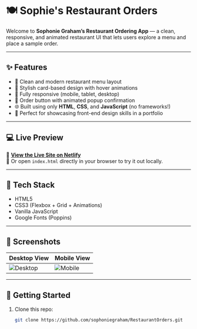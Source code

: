 # 🍽️ Sophie's Restaurant Orders

Welcome to **Sophonie Graham’s Restaurant Ordering App** — a clean, responsive, and animated restaurant UI that lets users explore a menu and place a sample order.

---

## ✨ Features

- 🍔 Clean and modern restaurant menu layout
- 🎨 Stylish card-based design with hover animations
- 📱 Fully responsive (mobile, tablet, desktop)
- 🛒 Order button with animated popup confirmation
- 🌐 Built using only **HTML**, **CSS**, and **JavaScript** (no frameworks!)
- 🎯 Perfect for showcasing front-end design skills in a portfolio

---

## 💻 Live Preview

🔗 **[View the Live Site on Netlify](https://sophie-todo-app.netlify.app/)**  
🧠 Or open `index.html` directly in your browser to try it out locally.

---

## 🔧 Tech Stack

- HTML5  
- CSS3 (Flexbox + Grid + Animations)  
- Vanilla JavaScript  
- Google Fonts (Poppins)

---

## 📸 Screenshots

| Desktop View | Mobile View |
|--------------|-------------|
| ![Desktop](https://your-screenshot-link-desktop.png) | ![Mobile](https://your-screenshot-link-mobile.png) |

---

## 🚀 Getting Started

1. Clone this repo:
   ```bash
   git clone https://github.com/sophoniegraham/RestaurantOrders.git
